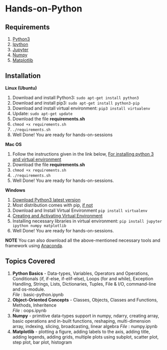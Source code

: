 # Hands-on-Python
## Requirements
1. [Python3](https://www.python.org/)
2. [Ipython](https://ipython.org/index.html)
3. [Jupyter](https://jupyter.readthedocs.io/en/latest/install.html)
4. [Numpy](https://pypi.org/project/numpy/)
5. [Matplotlib](https://pypi.org/project/matplotlib/)
## Installation

**Linux (Ubuntu)**
1. Download and install Python3: `sudo apt-get install python3`
2. Download and install pip3: `sudo apt-get install python3-pip`
3. Download and install virtual environment: `pip3 install virtualenv`
4. Update: `sudo apt-get update`
5. Download the file **requirements.sh**
6. `chmod +x requirements.sh`
7. `./requirements.sh`
9. Well Done! You are ready for hands-on-sessions

**Mac OS**
1. Follow the instructions given in the link below, [For installing python 3 and virtual environment](https://www.digitalocean.com/community/tutorials/how-to-install-python-3-and-set-up-a-local-programming-environment-on-macos)
2. Download the file **requirements.sh**
3. `chmod +x requirements.sh`
4. `./requirements.sh`
6. Well Done! You are ready for hands-on-sessions.

**Windows**
1. [Download Python3 latest version](https://www.python.org/downloads/windows/)
2. Most distribution comes with pip, [if not](https://www.liquidweb.com/kb/install-pip-windows/)
3. Download and Install Virtual Environment `pip install virtualenv`
4. [Creating and Activating Virtual Environment](https://programwithus.com/learn-to-code/Pip-and-virtualenv-on-Windows/)
5. Installing necessary libraries in virtual environment: `pip install jupyter ipython numpy matplotlib`
6. Well Done! You are ready for hands-on-sessions.

**NOTE** You can also download all the above-mentioned necessary tools and framework using [Anaconda](https://www.anaconda.com/distribution/).

## Topics Covered
1. **Python Basics** - Data-types, Variables, Operators and Operations, Conditionals (if, if-else, if-elif-else), Loops (for and while), Exception Handling, Strings, Lists, Dictionaries, Tuples, File & I/O, command-line and os-module. <br>
*File* : basic-python.ipynb
2. **Object-Oriented Concepts** - Classes, Objects, Classes and Functions, Methods, Inheritence <br>
*File* : oops.ipynb
3. **Numpy** - primitive data-types support in numpy, ndarry, creating array, basic operations and in-built functions, reshaping, multi-dimension array, indexing, slicing, broadcasting, linear algebra
*File* : numpy.ipynb
4. **Matplotlib** - plotting a figure, adding labels to the axis, adding title, adding legends, adding grids, multiple plots using subplot, scatter plot, step plot, bar plot, histogram